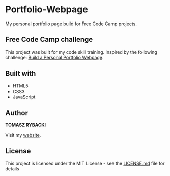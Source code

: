 # Portfolio-Webpage

My personal portfolio page build for Free Code Camp projects.

## Free Code Camp challenge

This project was built for my code skill training. Inspired by the following challenge: [Build a Personal Portfolio Webpage](https://www.freecodecamp.org/challenges/build-a-personal-portfolio-webpage).

## Built with

* HTML5
* CSS3
* JavaScript

## Author

__TOMASZ RYBACKI__

Visit my [website](http://tomasz-rybacki.pl).

## License

This project is licensed under the MIT License - see the [LICENSE.md](LICENSE.md) file for details
